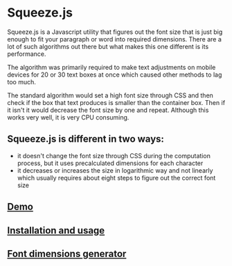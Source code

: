 # Squeeze.js

Squeeze.js is a Javascript utility that figures out the font size that is just big enough to fit your paragraph or word into required dimensions. There are a lot of such algorithms out there but what makes this one different is its performance.

The algorithm was primarily required to make text adjustments on mobile devices for 20 or 30 text boxes at once which caused other methods to lag too much.

The standard algorithm would set a high font size through CSS and then check if the box that text produces is smaller than the container box. Then if it isn't it would decrease the font size by one and repeat. Although this works very well, it is very CPU consuming.

## Squeeze.js is different in two ways:

 - it doesn't change the font size through CSS during the computation process, but it uses precalculated dimensions for each character
 - it decreases or increases the size in logarithmic way and not linearly which usually requires about eight steps to figure out the correct font size

## [Demo](http://squeeze.s-media.si/test_it_out.html)
## [Installation and usage](http://squeeze.s-media.si/how_to_use.html)
## [Font dimensions generator](http://squeeze.s-media.si/font_dimensions_generator.html)
